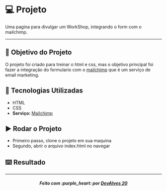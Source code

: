 # :computer: Projeto

Uma pagina para divulgar um WorkShop, integrando o form com o mailchimp.

---

## :dart: Objetivo do Projeto

O projeto foi criado para treinar o html e css, mas o objetivo principal foi fazer a integração do formulario com o [mailchimp](https://mailchimp.com/) que é um serviço de email marketing.

## :rocket: Tecnologias Utilizadas

* HTML
* CSS
* **Serviço:** [Mailchimp](https://mailchimp.com/)

## :arrow_forward: Rodar o Projeto

* Primeiro passo, clone o projeto em sua maquina
* Segundo, abrir o arquivo index.html no navegar

## :keyboard: Resultado


---

<h5 align='center' >Feito com :purple_heart: por <a href="https://github.com/DevAlves20" target="_blank"> DevAlves 20 </a> </h5>
